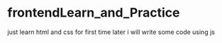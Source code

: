 # frontendLearn_and_Practice
just learn html and css for first time later i will write some code using js